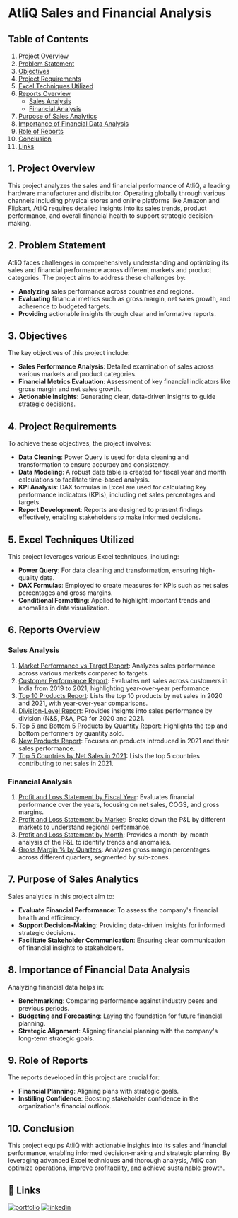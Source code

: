 # AtliQ Sales and Financial Analysis

## Table of Contents
1. [Project Overview](#Project-Overview)
2. [Problem Statement](#problem-statement)
3. [Objectives](#objectives)
4. [Project Requirements](#project-requirements)
5. [Excel Techniques Utilized](#excel-techniques-utilized)
6. [Reports Overview](#reports-overview)
   - [Sales Analysis](#sales-analysis)
   - [Financial Analysis](#financial-analysis)
7. [Purpose of Sales Analytics](#purpose-of-sales-analytics)
8. [Importance of Financial Data Analysis](#importance-of-financial-data-analysis)
9. [Role of Reports](#role-of-reports)
10. [Conclusion](#conclusion)
11. [Links](#Links)

## 1. Project Overview
This project analyzes the sales and financial performance of AtliQ, a leading hardware manufacturer and distributor. Operating globally through various channels including physical stores and online platforms like Amazon and Flipkart, AtliQ requires detailed insights into its sales trends, product performance, and overall financial health to support strategic decision-making.

## 2. Problem Statement
AtliQ faces challenges in comprehensively understanding and optimizing its sales and financial performance across different markets and product categories. The project aims to address these challenges by:
- **Analyzing** sales performance across countries and regions.
- **Evaluating** financial metrics such as gross margin, net sales growth, and adherence to budgeted targets.
- **Providing** actionable insights through clear and informative reports.

## 3. Objectives
The key objectives of this project include:
- **Sales Performance Analysis**: Detailed examination of sales across various markets and product categories.
- **Financial Metrics Evaluation**: Assessment of key financial indicators like gross margin and net sales growth.
- **Actionable Insights**: Generating clear, data-driven insights to guide strategic decisions.

## 4. Project Requirements
To achieve these objectives, the project involves:
- **Data Cleaning**: Power Query is used for data cleaning and transformation to ensure accuracy and consistency.
- **Data Modeling**: A robust date table is created for fiscal year and month calculations to facilitate time-based analysis.
- **KPI Analysis**: DAX formulas in Excel are used for calculating key performance indicators (KPIs), including net sales percentages and targets.
- **Report Development**: Reports are designed to present findings effectively, enabling stakeholders to make informed decisions.

## 5. Excel Techniques Utilized
This project leverages various Excel techniques, including:
- **Power Query**: For data cleaning and transformation, ensuring high-quality data.
- **DAX Formulas**: Employed to create measures for KPIs such as net sales percentages and gross margins.
- **Conditional Formatting**: Applied to highlight important trends and anomalies in data visualization.

## 6. Reports Overview

### Sales Analysis
1. [Market Performance vs Target Report](https://github.com/Madiha41/AtliQ-Sales-and-Financial-Performance-Analysis-/blob/main/Market_Performance_vs_Target.pdf): Analyzes sales performance across various markets compared to targets.
2. [Customer Performance Report](https://github.com/Madiha41/AtliQ-Sales-and-Financial-Performance-Analysis-/blob/main/India_Customer_Net_Sales_Performance.pdf): Evaluates net sales across customers in India from 2019 to 2021, highlighting year-over-year performance.
3. [Top 10 Products Report](https://github.com/Madiha41/AtliQ-Sales-and-Financial-Performance-Analysis-/blob/main/Top%2010%20Products.pdf): Lists the top 10 products by net sales in 2020 and 2021, with year-over-year comparisons.
4. [Division-Level Report](https://github.com/Madiha41/AtliQ-Sales-and-Financial-Performance-Analysis-/blob/main/Division%20Level%20Report.pdf): Provides insights into sales performance by division (N&S, P&A, PC) for 2020 and 2021.
5. [Top 5 and Bottom 5 Products by Quantity Report](https://github.com/Madiha41/AtliQ-Sales-and-Financial-Performance-Analysis-/blob/main/Top_and_Bottom_Products.pdf): Highlights the top and bottom performers by quantity sold.
6. [New Products Report](#): Focuses on products introduced in 2021 and their sales performance.
7. [Top 5 Countries by Net Sales in 2021](#): Lists the top 5 countries contributing to net sales in 2021.

### Financial Analysis
1. [Profit and Loss Statement by Fiscal Year](#): Evaluates financial performance over the years, focusing on net sales, COGS, and gross margins.
2. [Profit and Loss Statement by Market](#): Breaks down the P&L by different markets to understand regional performance.
3. [Profit and Loss Statement by Month](#): Provides a month-by-month analysis of the P&L to identify trends and anomalies.
4. [Gross Margin % by Quarters](#): Analyzes gross margin percentages across different quarters, segmented by sub-zones.

## 7. Purpose of Sales Analytics
Sales analytics in this project aim to:
- **Evaluate Financial Performance**: To assess the company's financial health and efficiency.
- **Support Decision-Making**: Providing data-driven insights for informed strategic decisions.
- **Facilitate Stakeholder Communication**: Ensuring clear communication of financial insights to stakeholders.

## 8. Importance of Financial Data Analysis
Analyzing financial data helps in:
- **Benchmarking**: Comparing performance against industry peers and previous periods.
- **Budgeting and Forecasting**: Laying the foundation for future financial planning.
- **Strategic Alignment**: Aligning financial planning with the company's long-term strategic goals.

## 9. Role of Reports
The reports developed in this project are crucial for:
- **Financial Planning**: Aligning plans with strategic goals.
- **Instilling Confidence**: Boosting stakeholder confidence in the organization's financial outlook.

## 10. Conclusion
This project equips AtliQ with actionable insights into its sales and financial performance, enabling informed decision-making and strategic planning. By leveraging advanced Excel techniques and thorough analysis, AtliQ can optimize operations, improve profitability, and achieve sustainable growth.

## 🔗 Links
[![portfolio](https://img.shields.io/badge/my_portfolio-000?style=for-the-badge&logo=ko-fi&logoColor=white)](https://codebasics.io/portfolio/Madiha-Shaik)
[![linkedin](https://img.shields.io/badge/linkedin-0A66C2?style=for-the-badge&logo=linkedin&logoColor=white)](https://www.linkedin.com/in/madiha-shaik-24871a204)

